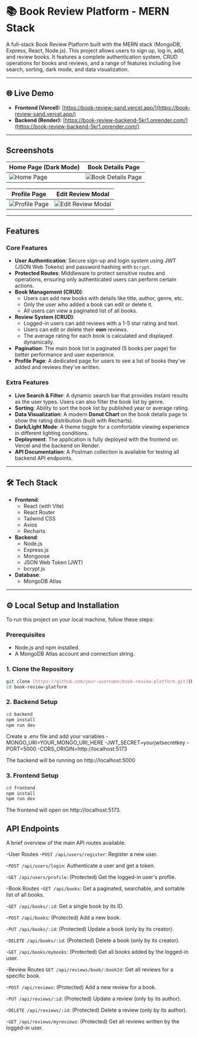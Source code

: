 # 📚 Book Review Platform - MERN Stack

A full-stack Book Review Platform built with the MERN stack (MongoDB, Express, React, Node.js). This project allows users to sign up, log in, add, and review books. It features a complete authentication system, CRUD operations for books and reviews, and a range of features including live search, sorting, dark mode, and data visualization.

---

## 🌐 Live Demo

* **Frontend (Vercel):** [https://book-review-sand.vercel.app/](https://book-review-sand.vercel.app/)
* **Backend (Render):** [https://book-review-backend-5kr1.onrender.com/](https://book-review-backend-5kr1.onrender.com/)

---

##  Screenshots


| Home Page (Dark Mode)                                | Book Details Page                                      |
| ---------------------------------------------------- | ------------------------------------------------------ |
| ![Home Page](https://github.com/user-attachments/assets/55547a0b-4dfa-472d-b9a1-2982cc924597) | ![Book Details Page](https://github.com/user-attachments/assets/fa6e259a-9ef9-43ab-877c-d34d34daae78) |

| Profile Page                                      | Edit Review Modal                                      |
| ------------------------------------------------- | ------------------------------------------------------ |
| ![Profile Page](https://github.com/user-attachments/assets/a4a2c276-8dc6-4472-bbda-a786eea85148) | ![Edit Review Modal](https://github.com/user-attachments/assets/f6b88da4-7df0-4e51-87d9-a5cf8670d8c6) |

---

##  Features

### Core Features
* **User Authentication**: Secure sign-up and login system using JWT (JSON Web Tokens) and password hashing with `bcrypt`.
* **Protected Routes**: Middleware to protect sensitive routes and operations, ensuring only authenticated users can perform certain actions.
* **Book Management (CRUD)**:
    * Users can add new books with details like title, author, genre, etc.
    * Only the user who added a book can edit or delete it.
    * All users can view a paginated list of all books.
* **Review System (CRUD)**:
    * Logged-in users can add reviews with a 1-5 star rating and text.
    * Users can edit or delete their **own** reviews.
    * The average rating for each book is calculated and displayed dynamically.
* **Pagination**: The main book list is paginated (5 books per page) for better performance and user experience.
* **Profile Page**: A dedicated page for users to see a list of books they've added and reviews they've written.

### Extra Features
* **Live Search & Filter**: A dynamic search bar that provides instant results as the user types. Users can also filter the book list by genre.
* **Sorting**: Ability to sort the book list by published year or average rating.
* **Data Visualization**: A modern **Donut Chart** on the book details page to show the rating distribution (built with Recharts).
* **Dark/Light Mode**: A theme toggle for a comfortable viewing experience in different lighting conditions.
* **Deployment**: The application is fully deployed with the frontend on Vercel and the backend on Render.
* **API Documentation**: A Postman collection is available for testing all backend API endpoints.

---

## 🛠️ Tech Stack

* **Frontend**:
    * React (with Vite)
    * React Router
    * Tailwind CSS
    * Axios
    * Recharts
* **Backend**:
    * Node.js
    * Express.js
    * Mongoose
    * JSON Web Token (JWT)
    * bcrypt.js
* **Database**:
    * MongoDB Atlas

---

## ⚙️ Local Setup and Installation

To run this project on your local machine, follow these steps:

### Prerequisites
* Node.js and npm installed.
* A MongoDB Atlas account and connection string.

### 1. Clone the Repository
```bash
git clone [https://github.com/your-username/book-review-platform.git](https://github.com/your-username/book-review-platform.git)
cd book-review-platform
```
### 2. Backend Setup
```bash
cd backend
npm install
npm run dev
```
Create a .env file and add your variables
-MONGO_URI=YOUR_MONGO_URI_HERE
-JWT_SECRET=yourjwtsecretkey
-PORT=5000
-CORS_ORIGIN=http://localhost:5173

The backend will be running on http://localhost:5000 

### 3. Frontend Setup
```bash
cd frontend
npm install
npm run dev
```
The frontend will open on http://localhost:5173.

## API Endpoints
A brief overview of the main API routes available.

-User Routes
-`POST /api/users/register`: Register a new user.

-`POST /api/users/login`: Authenticate a user and get a token.

-`GET /api/users/profile`: (Protected) Get the logged-in user's profile.

-Book Routes
-`GET /api/books`: Get a paginated, searchable, and sortable list of all books.

-`GET /api/books/:id`: Get a single book by its ID.

-`POST /api/books`: (Protected) Add a new book.

-`PUT /api/books/:id`: (Protected) Update a book (only by its creator).

-`DELETE /api/books/:id`: (Protected) Delete a book (only by its creator).

-`GET /api/books/mybooks`: (Protected) Get all books added by the logged-in user.

-Review Routes
`GET /api/reviews/book/:bookId`: Get all reviews for a specific book.

-`POST /api/reviews`: (Protected) Add a new review for a book.

-`PUT /api/reviews/:id`: (Protected) Update a review (only by its author).

-`DELETE /api/reviews/:id`: (Protected) Delete a review (only by its author).

-`GET /api/reviews/myreviews`: (Protected) Get all reviews written by the logged-in user.


